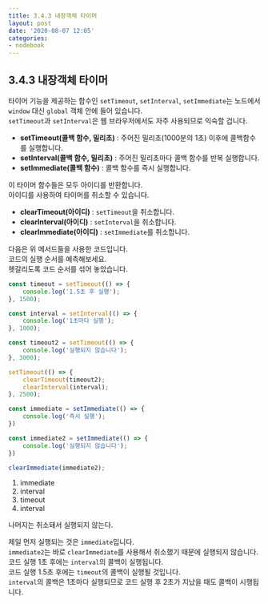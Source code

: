 ```yaml
---
title: 3.4.3 내장객체 타이머
layout: post
date: '2020-08-07 12:05'
categories:
- nodebook
---
```


## 3.4.3 내장객체 타이머

타이머 기능을 제공하는 함수인 `setTimeout`, `setInterval`, `setImmediate`는 노드에서 `window` 대신 `global` 객체 안에 들어 있습니다.  
`setTimeout`과 `setInterval`은 웹 브라우저에서도 자주 사용되므로 익숙할 겁니다.

* **setTimeout(콜백 함수, 밀리초)** : 주어진 밀리초(1000분의 1초) 이후에 콜백함수를 실행합니다.
* **setInterval(콜백 함수, 밀리초)** : 주어진 밀리초마다 콜백 함수를 반복 실행합니다.
* **setImmediate(콜백 함수)** : 콜백 함수를 즉시 실행합니다.

이 타이머 함수들은 모두 아이디를 반환합니다.  
아이디를 사용하여 타이머를 취소할 수 있습니다. 

* **clearTimeout(아이디)** : `setTimeout`을 취소합니다.
* **clearInterval(아이디)** : `setInterval`을 취소합니다.
* **clearImmediate(아이디)** : `setImmediate`를 취소합니다.

다음은 위 메서드들을 사용한 코드입니다.  
코드의 실행 순서를 예측해보세요.  
헷갈리도록 코드 순서를 섞어 놓았습니다.

```javascript
const timeout = setTimeout(() => {
    console.log('1.5초 후 실행');
}, 1500);

const interval = setInterval(() => {
    console.log('1초마다 실행');
}, 1000);

const timeout2 = setTimeout(() => {
    console.log('실행되지 않습니다');
}, 3000);

setTimeout(() => {
    clearTimeout(timeout2);
    clearInterval(interval);
}, 2500);

const immediate = setImmediate(() => {
    console.log('즉시 실행');
})

const immediate2 = setImmediate(() => {
    console.log('실행되지 않습니다');
})

clearImmediate(immediate2);
```

1. immediate
2. interval
3. timeout
4. interval

나머지는 취소돼서 실행되지 않는다.  

제일 먼저 실행되는 것은 `immediate`입니다.  
`immediate2`는 바로 `clearImmediate`를 사용해서 취소했기 때문에 실행되지 않습니다.  
코드 실행 1초 후에는 `interval`의 콜백이 실행됩니다.  
코드 실행 1.5초 후에는 `timeout`의 콜백이 실행될 것입니다.  
`interval`의 콜백은 1초마다 실행되므로 코드 실행 후 2초가 지났을 때도 콜백이 시행됩니다.